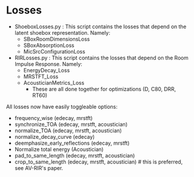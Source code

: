 # Losses

- ShoeboxLosses.py : This script contains the losses that depend on the latent shoebox representation. Namely:
  - SBoxRoomDimensionsLoss
  - SBoxAbsorptionLoss
  - MicSrcConfigurationLoss
- RIRLosses.py : This script contains the losses that depend on the Room Impulse Response. Namely:
  - EnergyDecay_Loss
  - MRSTFT_Loss
  - AcousticianMetrics_Loss
    - These are all done together for optimizations (D, C80, DRR, RT60)

All losses now have easily toggleable options:

- frequency_wise (edecay, mrstft)
- synchronize_TOA (edecay, mrstft, acoustician)
- normalize_TOA (edecay, mrstft, acoustician)
- normalize_decay_curve (edecay)
- deemphasize_early_reflections (edecay, mrstft)
- Normalize total energy (Acoustician)
- pad_to_same_length (edecay, mrstft, acoustician)
- crop_to_same_length (edecay, mrstft, acoustician) # this is preferred, see AV-RIR's paper.

